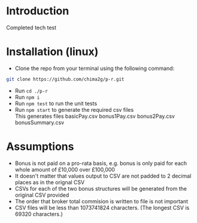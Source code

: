 # Introduction

Completed tech test

# Installation (linux)

- Clone the repo from your terminal using the following command:

```bash
git clone https://github.com/chima2g/p-r.git
```
- Run `cd ./p-r`
- Run `npm i` 
- Run `npm test` to run the unit tests
- Run `npm start` to generate the required csv files  
This generates files basicPay.csv
bonus1Pay.csv
bonus2Pay.csv
bonusSummary.csv

# Assumptions

- Bonus is not paid on a pro-rata basis, e.g. bonus is only paid for each whole amount of £10,000 over £100,000
- It doesn't matter that values output to CSV are not padded to 2 decimal places as in the orignal CSV
- CSVs for each of the two bonus structures will be generated from the original CSV provided
- The order that broker total commision is written to file is not important
- CSV files will be less than 1073741824 characters. (The longest CSV is 69320 characters.)